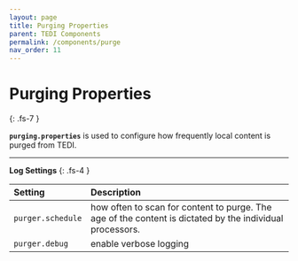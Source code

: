 ```yaml
---
layout: page
title: Purging Properties
parent: TEDI Components
permalink: /components/purge
nav_order: 11
---
```


# Purging Properties
{: .fs-7 }

**`purging.properties`** is used to configure how frequently local content is purged from TEDI.

---

**Log Settings**
{: .fs-4 }


| **Setting**                    | **Description**          |
|:------------------------------|:--------------------------|
| `purger.schedule`             | how often to scan for content to purge. The age of the content is dictated by the individual processors. |
| `purger.debug`                | enable verbose logging |